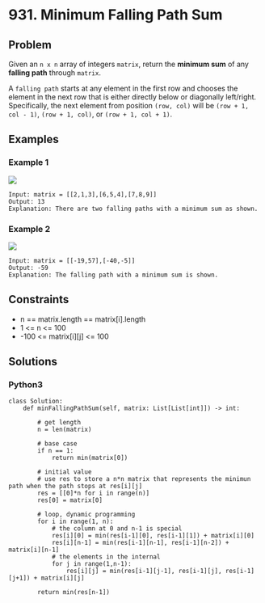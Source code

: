 # 931. Minimum Falling Path Sum

## Problem

Given an `n x n` array of integers `matrix`, return the **minimum sum** of any **falling path** through `matrix`.

A `falling path` starts at any element in the first row and chooses the element in the next row that is either directly below or diagonally left/right. Specifically, the next element from position `(row, col)` will be `(row + 1, col - 1)`, `(row + 1, col)`, or `(row + 1, col + 1)`.

## Examples

### Example 1

![](https://assets.leetcode.com/uploads/2021/11/03/failing1-grid.jpg)

```
Input: matrix = [[2,1,3],[6,5,4],[7,8,9]]
Output: 13
Explanation: There are two falling paths with a minimum sum as shown.
```

### Example 2

![](https://assets.leetcode.com/uploads/2021/11/03/failing2-grid.jpg)

```
Input: matrix = [[-19,57],[-40,-5]]
Output: -59
Explanation: The falling path with a minimum sum is shown.
```

## Constraints

* n == matrix.length == matrix[i].length
* 1 <= n <= 100
* -100 <= matrix[i][j] <= 100

## Solutions

### Python3

```
class Solution:
    def minFallingPathSum(self, matrix: List[List[int]]) -> int:
        
        # get length
        n = len(matrix)
        
        # base case
        if n == 1:
            return min(matrix[0])
        
        # initial value
        # use res to store a n*n matrix that represents the minimun path when the path stops at res[i][j]
        res = [[0]*n for i in range(n)]
        res[0] = matrix[0]
        
        # loop, dynamic programming
        for i in range(1, n):
            # the column at 0 and n-1 is special
            res[i][0] = min(res[i-1][0], res[i-1][1]) + matrix[i][0]
            res[i][n-1] = min(res[i-1][n-1], res[i-1][n-2]) + matrix[i][n-1]
            # the elements in the internal
            for j in range(1,n-1):
                res[i][j] = min(res[i-1][j-1], res[i-1][j], res[i-1][j+1]) + matrix[i][j]
        
        return min(res[n-1])
```
